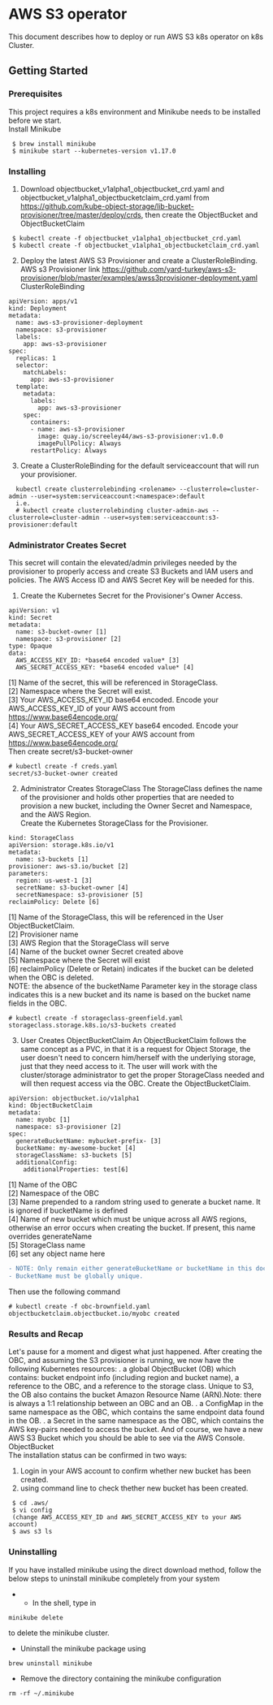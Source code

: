 # AWS S3 operator
This document describes how to deploy or run AWS S3 k8s operator on k8s Cluster.
## Getting Started
### Prerequisites
This project requires a k8s environment and Minikube needs to be installed before we start.<br>
Install Minikube
```
 $ brew install minikube
 $ minikube start --kubernetes-version v1.17.0
```
### Installing
1. Download objectbucket_v1alpha1_objectbucket_crd.yaml and objectbucket_v1alpha1_objectbucketclaim_crd.yaml from https://github.com/kube-object-storage/lib-bucket-provisioner/tree/master/deploy/crds, then create the ObjectBucket and ObjectBucketClaim
```
 $ kubectl create -f objectbucket_v1alpha1_objectbucket_crd.yaml
 $ kubectl create -f objectbucket_v1alpha1_objectbucketclaim_crd.yaml
```

2. Deploy the latest AWS S3 Provisioner and create a ClusterRoleBinding.<br>
AWS s3 Provisioner link https://github.com/yard-turkey/aws-s3-provisioner/blob/master/examples/awss3provisioner-deployment.yaml<br>
ClusterRoleBinding
```
apiVersion: apps/v1
kind: Deployment
metadata:
  name: aws-s3-provisioner-deployment
  namespace: s3-provisioner
  labels:
    app: aws-s3-provisioner
spec:
  replicas: 1
  selector:
    matchLabels:
      app: aws-s3-provisioner
  template:
    metadata:
      labels:
        app: aws-s3-provisioner
    spec:
      containers:
      - name: aws-s3-provisioner
        image: quay.io/screeley44/aws-s3-provisioner:v1.0.0
        imagePullPolicy: Always
      restartPolicy: Always
```
3. Create a ClusterRoleBinding for the default serviceaccount that will run your provisioner.
``` 
  kubectl create clusterrolebinding <rolename> --clusterrole=cluster-admin --user=system:serviceaccount:<namespace>:default
  i.e.
  # kubectl create clusterrolebinding cluster-admin-aws --clusterrole=cluster-admin --user=system:serviceaccount:s3-  provisioner:default
```

### Administrator Creates Secret
This secret will contain the elevated/admin privileges needed by the provisioner to properly access and create S3 Buckets and IAM users and policies. The AWS Access ID and AWS Secret Key will be needed for this.<br>
1. Create the Kubernetes Secret for the Provisioner's Owner Access.
``` 
apiVersion: v1
kind: Secret
metadata:
  name: s3-bucket-owner [1]
  namespace: s3-provisioner [2]
type: Opaque
data:
  AWS_ACCESS_KEY_ID: *base64 encoded value* [3]
  AWS_SECRET_ACCESS_KEY: *base64 encoded value* [4]
``` 
[1] Name of the secret, this will be referenced in StorageClass.<br>
[2] Namespace where the Secret will exist.<br>
[3] Your AWS_ACCESS_KEY_ID base64 encoded. Encode your AWS_ACCESS_KEY_ID of your AWS account from https://www.base64encode.org/ <br>
[4] Your AWS_SECRET_ACCESS_KEY base64 encoded. Encode your AWS_SECRET_ACCESS_KEY of your AWS account from https://www.base64encode.org/ <br>
Then create secret/s3-bucket-owner
``` 
# kubectl create -f creds.yaml
secret/s3-bucket-owner created
``` 
2. Administrator Creates StorageClass
The StorageClass defines the name of the provisioner and holds other properties that are needed to provision a new bucket, including the Owner Secret and Namespace, and the AWS Region.<br>
Create the Kubernetes StorageClass for the Provisioner.
``` 
kind: StorageClass
apiVersion: storage.k8s.io/v1
metadata:
  name: s3-buckets [1]
provisioner: aws-s3.io/bucket [2]
parameters:
  region: us-west-1 [3]
  secretName: s3-bucket-owner [4]
  secretNamespace: s3-provisioner [5]
reclaimPolicy: Delete [6]
``` 
[1] Name of the StorageClass, this will be referenced in the User ObjectBucketClaim. <br>
[2] Provisioner name <br>
[3] AWS Region that the StorageClass will serve <br>
[4] Name of the bucket owner Secret created above <br>
[5] Namespace where the Secret will exist <br>
[6] reclaimPolicy (Delete or Retain) indicates if the bucket can be deleted when the OBC is deleted.<br>
NOTE: the absence of the bucketName Parameter key in the storage class indicates this is a new bucket and its name is based on the bucket name fields in the OBC.
``` 
# kubectl create -f storageclass-greenfield.yaml
storageclass.storage.k8s.io/s3-buckets created
``` 
3. User Creates ObjectBucketClaim
An ObjectBucketClaim follows the same concept as a PVC, in that it is a request for Object Storage, the user doesn't need to concern him/herself with the underlying storage, just that they need access to it. The user will work with the cluster/storage administrator to get the proper StorageClass needed and will then request access via the OBC.
Create the ObjectBucketClaim.
``` 
apiVersion: objectbucket.io/v1alpha1
kind: ObjectBucketClaim
metadata:
  name: myobc [1]
  namespace: s3-provisioner [2]
spec:
  generateBucketName: mybucket-prefix- [3]
  bucketName: my-awesome-bucket [4]
  storageClassName: s3-buckets [5]
  additionalConfig:
    additionalProperties: test[6]
 ``` 
[1] Name of the OBC <br>
[2] Namespace of the OBC <br>
[3] Name prepended to a random string used to generate a bucket name. It is ignored if bucketName is defined <br>
[4] Name of new bucket which must be unique across all AWS regions, otherwise an error occurs when creating the bucket. If present, this name overrides generateName <br>
[5] StorageClass name <br>
[6] set any object name here <br>
```diff
- NOTE: Only remain either generateBucketName or bucketName in this document, otherwise error will occur.<br>
- BucketName must be globally unique.
```
Then use the following command
```
# kubectl create -f obc-brownfield.yaml
objectbucketclaim.objectbucket.io/myobc created
```

### Results and Recap
Let's pause for a moment and digest what just happened. After creating the OBC, and assuming the S3 provisioner is running, we now have the following Kubernetes resources: . a global ObjectBucket (OB) which contains: bucket endpoint info (including region and bucket name), a reference to the OBC, and a reference to the storage class. Unique to S3, the OB also contains the bucket Amazon Resource Name (ARN).Note: there is always a 1:1 relationship between an OBC and an OB. . a ConfigMap in the same namespace as the OBC, which contains the same endpoint data found in the OB. . a Secret in the same namespace as the OBC, which contains the AWS key-pairs needed to access the bucket.
And of course, we have a new AWS S3 Bucket which you should be able to see via the AWS Console.
ObjectBucket<br>
The installation status can be confirmed in two ways:
1. Login in your AWS account to confirm whether new bucket has been created.
2. using command line to check thether new bucket has been created.
```
 $ cd .aws/
 $ vi config
 (change AWS_ACCESS_KEY_ID and AWS_SECRET_ACCESS_KEY to your AWS account)
 $ aws s3 ls
```
### Uninstalling
If you have installed minikube using the direct download method, follow the below steps to uninstall minikube completely from your system <br>
- - In the shell, type in 
```
minikube delete 
```
to delete the minikube cluster. <br>
- Uninstall the minikube package using 
```
brew uninstall minikube 
```
- Remove the directory containing the minikube configuration 
```
rm -rf ~/.minikube
```
